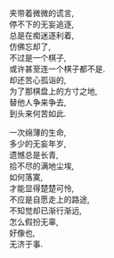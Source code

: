 
夹带着微微的谎言,  
停不下的无妄追逐,  
总是在痴迷逐利着,  
仿佛忘却了,  
不过是一个棋子,  
或许甚至连一个棋子都不是.  
却还苦心孤诣的,  
为了那棋盘上的方寸之地,  
替他人争来争去,  
到头来何苦如此.

一次绵薄的生命,  
多少的无妄年岁,  
遗憾总是长青,  
拾不尽的满地尘埃,  
如何落寞,  
才能显得楚楚可怜,  
不应是自愿走上的路途,  
不知觉却已渐行渐远,  
怎么假扮无辜,  
好像也,  
无济于事.

